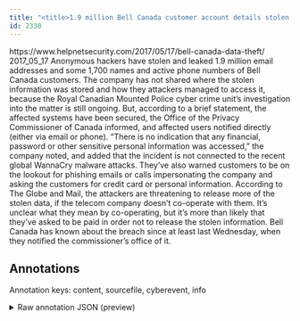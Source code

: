 ```yaml
---
title: "<title>1.9 million Bell Canada customer account details stolen, leaked - Help Net Security</title>"
id: 2330
---
```


<title>1.9 million Bell Canada customer account details stolen, leaked - Help Net Security</title>
<source> https://www.helpnetsecurity.com/2017/05/17/bell-canada-data-theft/ </source>
<date> 2017_05_17 </date>
<text>
Anonymous hackers have stolen and leaked 1.9 million email addresses and some 1,700 names and active phone numbers of Bell Canada customers.
The company has not shared where the stolen information was stored and how they attackers managed to access it, because the Royal Canadian Mounted Police cyber crime unit’s investigation into the matter is still ongoing.
But, according to a brief statement, the affected systems have been secured, the Office of the Privacy Commissioner of Canada informed, and affected users notified directly (either via email or phone).
“There is no indication that any financial, password or other sensitive personal information was accessed,” the company noted, and added that the incident is not connected to the recent global WannaCry malware attacks.
They’ve also warned customers to be on the lookout for phishing emails or calls impersonating the company and asking the customers for credit card or personal information.
According to The Globe and Mail, the attackers are threatening to release more of the stolen data, if the telecom company doesn’t co-operate with them.
It’s unclear what they mean by co-operating, but it’s more than likely that they’ve asked to be paid in order not to release the stolen information.
Bell Canada has known about the breach since at least last Wednesday, when they notified the commissioner’s office of it.
</text>



## Annotations

Annotation keys: content, sourcefile, cyberevent, info

<details>
<summary>Raw annotation JSON (preview)</summary>

```json
{
  "content": "Anonymous hackers have stolen and leaked 1.9 million email addresses and some 1,700 names and active phone numbers of Bell Canada customers. The company has not shared where the stolen information was stored and how they attackers managed to access it, because the Royal Canadian Mounted Police cyber crime unit\u2019s investigation into the matter is still ongoing. But, according to a brief statement, the affected systems have been secured, the Office of the Privacy Commissioner of Canada informed, and affected users notified directly (either via email or phone). \u201cThere is no indication that any financial, password or other sensitive personal information was accessed,\u201d the company noted, and added that the incident is not connected to the recent global WannaCry malware attacks. They\u2019ve also warned customers to be on the lookout for phishing emails or calls impersonating the company and asking the customers for credit card or personal information. According to The Globe and Mail, the attackers are threatening to release more of the stolen data, if the telecom company doesn\u2019t co-operate with them. It\u2019s unclear what they mean by co-operating, but it\u2019s more than likely that they\u2019ve asked to be paid in order not to release the stolen information. Bell Canada has known about the breach since at least last Wednesday, when they notified the commissioner\u2019s office of it.",
  "sourcefile": "2330.txt",
  "cyberevent": {
    "hopper": [
      {
        "index": 0,
        "relation": "Same",
        "events": [
          {
            "index": "E1",
            "type": "Attack",
            "realis": "Actual",
            "nugget": {
              "startOffset": 18,
              "index": "T1",
              "endOffset": 40,
              "text": "have stolen and leaked"
            },
            "argument": [
              {
                "index": "T2",
                "text": "hackers",
                "endOffset": 17,
                "role": {
                  "type": "Attacker"
                },
                "startOffset": 10,
                "type": "Person"
              },
              {
                "index": "T3",
                "text": "1.9 million",
                "endOffset": 52,
                "role": {
                  "type": "Number-of-Data"
                },
                "startOffset": 41,
                "type": "Number"
              },
              {
                "index": "T4",
                "text": "email addresses",
                "endOffset": 68,
                "role": {
                  "type": "Compromised-Data"
                },
                "startOffset": 53,
                "type": "PII"
              },
              {
                "index": "T6",
                "text": "names",
                "endOffset": 89,
                "role": {
                  "type": "Compromised-Data"
                },
                "startOffset": 84,
                "type": "PII"
              },
              {
                "index": "T5",
                "text": "1,700",
                "endOffset": 83,
                "role": {
                  "type": "Number-of-Data"
                },
                "startOffset": 78,
                "type": "Number"
              },
              {
                "index": "T7",
                "text": "phone numbers",
                "endOffset": 114,
                "role": {
                  "type": "Compromised-Data"
                },
                "startOffset": 101,
                "type": "PII"
              },
              {
                "index": "T8",
                "external_reference": {
                  "dbpediaURI": "http://dbpedia.org/resource/Bell_Canada",
                  "wikidataid": "Q815694"
                },
                "endOffset": 129,
                "role": {
                  "type": "Victim"
                },
                "text": "Bell Canada",
    
```
</details>
